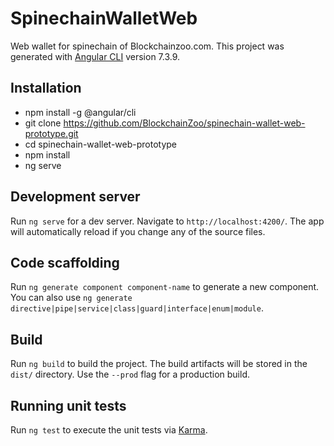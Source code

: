 # SpinechainWalletWeb

Web wallet for spinechain of Blockchainzoo.com. This project was generated with [Angular CLI](https://github.com/angular/angular-cli) version 7.3.9.

## Installation

- npm install -g @angular/cli
- git clone https://github.com/BlockchainZoo/spinechain-wallet-web-prototype.git
- cd spinechain-wallet-web-prototype
- npm install 
- ng serve


## Development server

Run `ng serve` for a dev server. Navigate to `http://localhost:4200/`. The app will automatically reload if you change any of the source files.

## Code scaffolding

Run `ng generate component component-name` to generate a new component. You can also use `ng generate directive|pipe|service|class|guard|interface|enum|module`.

## Build

Run `ng build` to build the project. The build artifacts will be stored in the `dist/` directory. Use the `--prod` flag for a production build.

## Running unit tests

Run `ng test` to execute the unit tests via [Karma](https://karma-runner.github.io).

